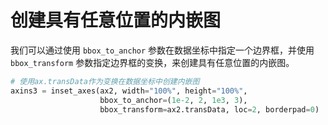 # 创建具有任意位置的内嵌图

我们可以通过使用 `bbox_to_anchor` 参数在数据坐标中指定一个边界框，并使用 `bbox_transform` 参数指定边界框的变换，来创建具有任意位置的内嵌图。

```python
# 使用ax.transData作为变换在数据坐标中创建内嵌图
axins3 = inset_axes(ax2, width="100%", height="100%",
                    bbox_to_anchor=(1e-2, 2, 1e3, 3),
                    bbox_transform=ax2.transData, loc=2, borderpad=0)
```
